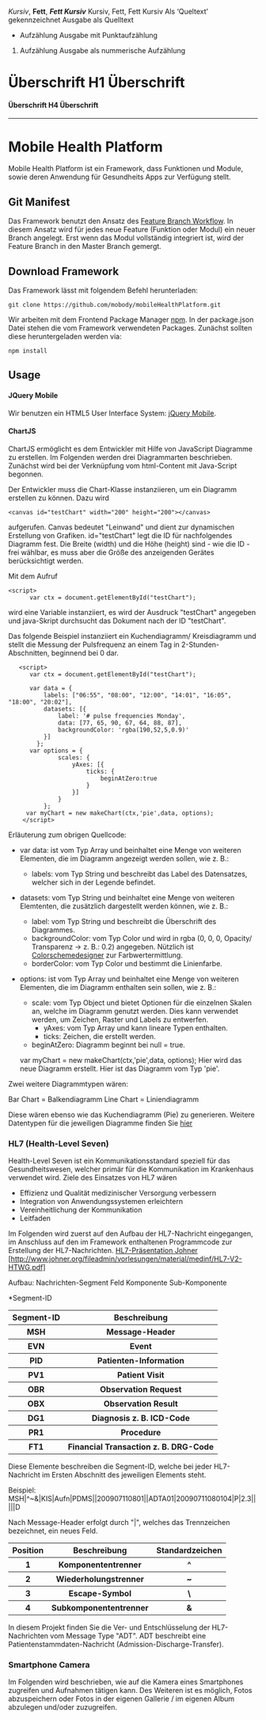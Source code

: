 *Kursiv*, **Fett**, ***Fett Kursiv***   Kursiv, Fett, Fett Kursiv
Als ‘Queltext’ gekennzeichnet   Ausgabe als Quelltext
* Aufzählung  Ausgabe mit Punktaufzählung
1. Aufzählung   Ausgabe als nummerische Aufzählung
# Überschrift   H1 Überschrift
#### Überschrift  H4 Überschrift
_______________________________________________________


# Mobile Health Platform

Mobile Health Platform ist ein Framework, dass Funktionen und Module, sowie deren Anwendung für Gesundheits Apps zur Verfügung stellt. 

## Git Manifest

Das Framework benutzt den Ansatz des [Feature Branch Workflow][git-feature-branch]. In diesem Ansatz wird für jedes neue Feature (Funktion oder Modul) ein neuer Branch angelegt. Erst wenn das Modul vollständig integriert ist, wird der Feature Branch in den Master Branch gemergt.

## Download Framework

Das Framework lässt mit folgendem Befehl herunterladen:

	git clone https://github.com/mobody/mobileHealthPlatform.git

Wir arbeiten mit dem Frontend Package Manager [npm][npm]. In der package.json Datei stehen die vom Framework verwendeten Packages. Zunächst sollten diese heruntergeladen werden via:


	npm install


## Usage

#### JQuery Mobile

Wir benutzen ein HTML5 User Interface System: [jQuery Mobile][jquery-mobile].

#### ChartJS

ChartJS ermöglicht es dem Entwickler mit Hilfe von JavaScript Diagramme zu erstellen. Im Folgenden werden drei Diagrammarten beschrieben. Zunächst wird bei der Verknüpfung vom html-Content mit Java-Script begonnen.

Der Entwickler muss die Chart-Klasse instanziieren, um ein Diagramm erstellen zu können. Dazu wird
	
	<canvas id="testChart" width="200" height="200"></canvas>

aufgerufen. Canvas bedeutet "Leinwand" und dient zur dynamischen Erstellung von Grafiken.
id="testChart" legt die ID für nachfolgendes Diagramm fest. Die Breite (width) und die Höhe (height) sind - wie die ID - frei wählbar, es muss aber die Größe des anzeigenden Gerätes berücksichtigt werden.

Mit dem Aufruf    

	<script>
          var ctx = document.getElementById("testChart");

wird eine Variable instanziiert, es wird der Ausdruck "testChart" angegeben und java-Skript durchsucht das Dokument nach der ID "testChart".

Das folgende Beispiel instanziiert ein Kuchendiagramm/ Kreisdiagramm und stellt die Messung der Pulsfrequenz an einem Tag in 2-Stunden-Abschnitten, beginnend bei 0 dar. 

       <script>
          var ctx = document.getElementById("testChart");

          var data = {
              labels: ["06:55", "08:00", "12:00", "14:01", "16:05", "18:00", "20:02"],
              datasets: [{
                  label: '# pulse frequencies Monday',
                  data: [77, 65, 90, 67, 64, 88, 87],
                  backgroundColor: 'rgba(190,52,5,0.9)'
              }]
            };
          var options = {
                  scales: {
                      yAxes: [{
                          ticks: {
                              beginAtZero:true
                          }
                      }]
                  }
              };
         var myChart = new makeChart(ctx,'pie',data, options);
        </script>

Erläuterung zum obrigen Quellcode:
- var data: ist vom Typ Array und beinhaltet eine Menge von weiteren Elementen, die im Diagramm angezeigt werden sollen, wie z. B.:
	- labels: vom Typ String und beschreibt das Label des Datensatzes, welcher sich in der Legende befindet.
- datasets: vom Typ String und beinhaltet eine Menge von weiteren Elemtenten, die zusätzlich dargestellt werden können, wie z. B.: 
	- label: vom Typ String und beschreibt die Überschrift des Diagrammes.
	- backgroundColor: vom Typ Color und wird in rgba (0, 0, 0, Opacity/ Transparenz -> z. B.: 0.2) angegeben. Nützlich ist [Colorschemedesigner][colorschemedesigner] zur Farbwertermittlung.
	- borderColor: vom Typ Color und bestimmt die Linienfarbe.
- options: ist vom Typ Array und beinhaltet eine Menge von weiteren Elementen, die im Diagramm enthalten sein sollen, wie z. B.:
	- scale: vom Typ Object und bietet Optionen für die einzelnen Skalen an, welche im Diagramm genutzt werden. Dies kann verwendet werden, um Zeichen, Raster und Labels zu entwerfen.
		- yAxes: vom Typ Array und kann lineare Typen enthalten.
		- ticks: Zeichen, die erstellt werden.
	- beginAtZero: Diagramm beginnt bei null = true.
	
	var myChart = new makeChart(ctx,'pie',data, options);
Hier wird das neue Diagramm erstellt. Hier ist das Diagramm vom Typ 'pie'.

Zwei weitere Diagrammtypen wären:

Bar Chart = Balkendiagramm
Line Chart = Liniendiagramm

Diese wären ebenso wie das Kuchendiagramm (Pie) zu generieren. Weitere Datentypen für die jeweiligen Diagramme finden Sie [hier][Diagrammtypen_chartjs.org]

### HL7 (Health-Level Seven)

Health-Level Seven ist ein Kommunikationsstandard speziell für das Gesundheitswesen, welcher primär für die Kommunikation im Krankenhaus verwendet wird. Ziele des Einsatzes von HL7 wären
* Effizienz und Qualität medizinischer Versorgung verbessern
* Integration von Anwendungssystemen erleichtern
* Vereinheitlichung der Kommunikation
* Leitfaden

Im Folgenden wird zuerst auf den Aufbau der HL7-Nachricht eingegangen, im Anschluss auf den im Framework enthaltenen Programmcode zur Erstellung der HL7-Nachrichten.
[HL7-Präsentation Johner] [http://www.johner.org/fileadmin/vorlesungen/material/medinf/HL7-V2-HTWG.pdf]

Aufbau:
Nachrichten-Segment
Feld
Komponente
Sub-Komponente

*Segment-ID
<table><tr><th>Segment-ID</th><th>Beschreibung</th></tr>
<tr><th>MSH</th><th>Message-Header</th></tr>
<tr><th>EVN</th><th>Event</th></tr>
<tr><th>PID</th><th>Patienten-Information</th></tr>
<tr><th>PV1</th><th>Patient Visit</th></tr>
<tr><th>OBR</th><th>Observation Request</th></tr>
<tr><th>OBX</th><th>Observation Result</th></tr>
<tr><th>DG1</th><th>Diagnosis z. B. ICD-Code</th></tr>
<tr><th>PR1</th><th>Procedure</th></tr>
<tr><th>FT1</th><th>Financial Transaction z. B. DRG-Code</th></tr></table>

Diese Elemente beschreiben die Segment-ID, welche bei jeder HL7-Nachricht im Ersten Abschnitt des jeweiligen Elements steht.

Beispiel: MSH|^~\&|KIS|Aufn|PDMS||200907110801||ADTA01|20090711080104|P|2.3|||||D

Nach Message-Header erfolgt durch "|", welches das Trennzeichen bezeichnet, ein neues Feld.

<table><tr><th>Position</th><th>Beschreibung</th><th>Standardzeichen</th></tr>
<tr><th>1</th><th>Komponententrenner</th><th>^</th></tr>
<tr><th>2</th><th>Wiederholungstrenner</th><th>~</th></tr>
<tr><th>3</th><th>Escape-Symbol</th><th>\</th></tr>
<tr><th>4</th><th>Subkomponententrenner</th><th>&</th></tr></table>

In diesem Projekt finden Sie die Ver- und Entschlüsselung der HL7-Nachrichten vom Message Type "ADT".
ADT beschreibt eine Patientenstammdaten-Nachricht (Admission-Discharge-Transfer).

### Smartphone Camera

Im Folgenden wird beschrieben, wie auf die Kamera eines Smartphones zugreifen und Aufnahmen tätigen kann. Des Weiteren ist es möglich, Fotos abzuspeichern oder Fotos in der eigenen Gallerie / im eigenen Album abzulegen und/oder zuzugreifen.




[package-json]: https://github.com/phonegap/phonegap-template-hello-world/blob/master/config.xml
[git-feature-branch]: https://www.atlassian.com/git/tutorials/comparing-workflows/feature-branch-workflow
[laravel-elixir]: https://github.com/laravel/elixir
[jquery-mobile]: http://jquerymobile.com/
[npm]: https://www.npmjs.com/
[colorschemedesigner]: http://colorschemedesigner.com/csd-3.5/
[Diagrammtypen_chartjs.org]: http://www.chartjs.org/docs/#getting-started
[HL7-Präsentation Johner]: http://www.johner.org/fileadmin/vorlesungen/material/medinf/HL7-V2-HTWG.pdf
